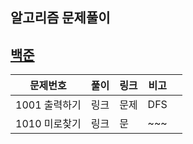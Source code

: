 ## 알고리즘 문제풀이



## [백준](https://www.acmicpc.net/)

| 문제번호      | 풀이 | 링크 | 비고 |      |
| ------------- | ---- | ---- | ---- | ---- |
| 1001 출력하기 | 링크 | 문제 | DFS  |      |
| 1010 미로찾기 | 링크 | 문   | ~~~  |      |

